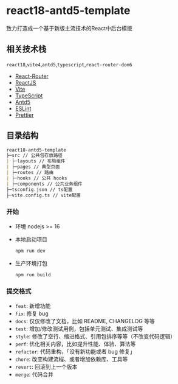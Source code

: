 # react18-antd5-template

致力打造成一个基于新版主流技术的React中后台模版

## 相关技术栈
`react18`,`vite4`,`antd5`,`typescript`,`react-router-dom6`
- [React-Router](https://reactrouter.com/en/main)
- [ReactJS](https://react.dev/)
- [Vite](https://vitejs.dev)
- [TypeScript](https://www.typescriptlang.org)
- [Antd5](https://ant.design)
- [ESLint](https://eslint.org)
- [Prettier](https://prettier.io)

## 目录结构
```markdown
react18-antd5-template
├─src // 公共包存放路径
| ├─layouts // 布局组件
| ├─pages // 典型页面
| ├─routes // 路由
| ├─hooks // 公共 hooks
| ├─components // 公共业务组件
├─tsconfig.json // ts配置
├─vite.config.ts // vite配置
```

### 开始

- 环境 nodejs >= 16

- 本地启动项目
   ```bash
   npm run dev
   ```

- 生产环境打包
  ```bash
  npm run build
  ```

### 提交格式

- `feat`: 新增功能
- `fix`: 修复 bug
- `docs`: 仅仅修改了文档，比如 README, CHANGELOG 等等
- `test`: 增加/修改测试用例，包括单元测试、集成测试等
- `style`: 修改了空行、缩进格式、引用包排序等等（不改变代码逻辑）
- `perf`: 优化相关内容，比如提升性能、体验、算法等
- `refactor`: 代码重构，「没有新功能或者 bug 修复」
- `chore`: 改变构建流程、或者增加依赖库、工具等
- `revert`: 回滚到上一个版本
- `merge`: 代码合并